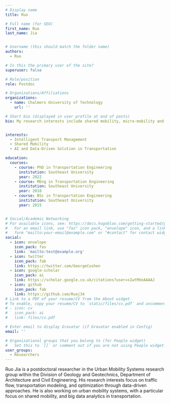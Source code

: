 ```yaml
---
# Display name
title: Ruo

# Full name (for SEO)
first_name: Ruo
last_name: Jia


# Username (this should match the folder name)
authors:
  - Ruo

# Is this the primary user of the site?
superuser: false

# Role/position
role: Postdoc

# Organizations/Affiliations
organizations:
  - name: Chalmers University of Technology
    url: ''

# Short bio (displayed in user profile at end of posts)
bio: My research interests include shared mobility, micro-mobility and AI in transportation.


interests:
  - Intelligent Transport Management
  - Shared Mobility
  - AI and Data-Driven Solution in Transportation

education:
  courses:
    - course: PhD in Transportation Engineering
      institution: Southeast University
      year: 2022
    - course: MEng in Transportation Engineering
      institution: Southeast University
      year: 2018
    - course: BSc in Transportation Engineering
      institution: Southeast University
      year: 2015


# Social/Academic Networking
# For available icons, see: https://docs.hugoblox.com/getting-started/page-builder/#icons
#   For an email link, use "fas" icon pack, "envelope" icon, and a link in the
#   form "mailto:your-email@example.com" or "#contact" for contact widget.
social:
  - icon: envelope
    icon_pack: fas
    link: 'mailto:test@example.org'
  - icon: twitter
    icon_pack: fab
    link: https://twitter.com/GeorgeCushen
  - icon: google-scholar
    icon_pack: ai
    link: https://scholar.google.co.uk/citations?user=sIwtMXoAAAAJ
  - icon: github
    icon_pack: fab
    link: https://github.com/Ruoj34
# Link to a PDF of your resume/CV from the About widget.
# To enable, copy your resume/CV to `static/files/cv.pdf` and uncomment the lines below.
# - icon: cv
#   icon_pack: ai
#   link: files/cv.pdf

# Enter email to display Gravatar (if Gravatar enabled in Config)
email: ''

# Organizational groups that you belong to (for People widget)
#   Set this to `[]` or comment out if you are not using People widget.
user_groups:
  - Researchers
---
```


Ruo Jia is a postdoctoral researcher in the Urban Mobility Systems research group within the Division of Geology and Geotechnics, Department of Architecture and Civil Engineering. His research interests focus on traffic flow, transportation modeling, and optimization through data-driven approaches. He is also working on urban mobility systems, with a particular focus on shared mobility, and big data analytics in transportation.

